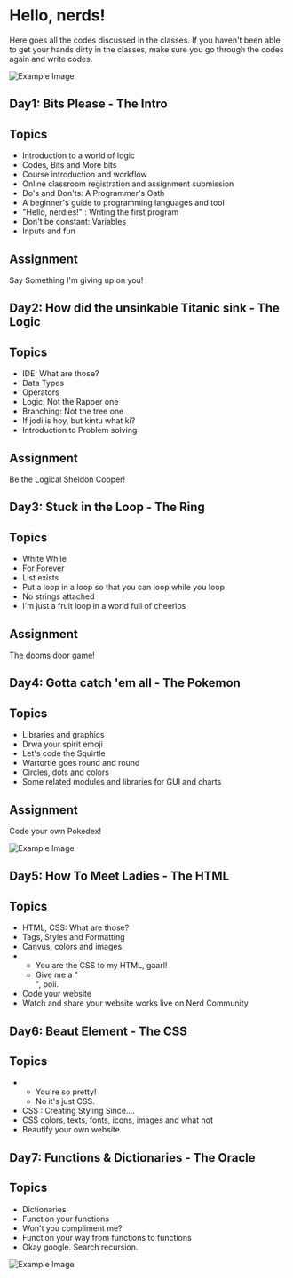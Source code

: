 # Hello, nerds!

Here goes all the codes discussed in the classes. If you haven't been able to get your hands dirty in the classes, make sure you go through the codes again and write codes.

![Example Image][1]

[1]: https://media.boingboing.net/wp-content/uploads/2017/02/0d184219b7a5ab8e6c89cabef1372649c453fa3f_main_hero_image.jpg

## Day1: Bits Please - The Intro

Topics
------

* Introduction to a world of logic
* Codes, Bits and More bits
* Course introduction and workflow
* Online classroom registration and assignment submission 
* Do's and Don'ts: A Programmer's Oath
* A beginner's guide to programming languages and tool
* "Hello, nerdies!" : Writing the first program
* Don't be constant: Variables
* Inputs and fun

Assignment
-------
Say Something I'm giving up on you!


## Day2: How did the unsinkable Titanic sink - The Logic

Topics
------

* IDE: What are those?
* Data Types
* Operators
* Logic: Not the Rapper one
* Branching: Not the tree one
* If jodi is hoy, but kintu what ki?
* Introduction to Problem solving

Assignment
-------
Be the Logical Sheldon Cooper!

## Day3: Stuck in the Loop - The Ring

Topics
------

* White While
* For Forever
* List exists
* Put a loop in a loop so that you can loop while you loop
* No strings attached
* I'm just a fruit loop in a world full of cheerios

Assignment
-------
The dooms door game!

## Day4:  Gotta catch 'em all - The Pokemon

Topics
------

* Libraries and graphics
* Drwa your spirit emoji
* Let's code the Squirtle
* Wartortle goes round and round
* Circles, dots and colors
* Some related modules and libraries for GUI and charts

Assignment
-------
Code your own Pokedex! 

![Example Image][2]

[2]: https://studyopedia.com/wp-content/uploads/2017/09/Learn-Python.png

## Day5: How To Meet Ladies - The HTML

Topics
------

* HTML, CSS: What are those?
* Tags, Styles and Formatting
* Canvus, colors and images
* 	- You are the CSS to my HTML, gaarl! 
	- Give me a "</br>", boii.
* 	Code your website
* 	Watch and share your website works live on Nerd Community

## Day6: Beaut Element - The CSS

Topics
------

*  - You're so pretty! 
   - No it's just CSS.
* CSS : Creating Styling Since....
* CSS colors, texts, fonts, icons, images and what not
* Beautify your own website

## Day7: Functions & Dictionaries - The Oracle

Topics
------

* Dictionaries
* Function your functions
* Won't you compliment me?
* Function your way from functions to functions
* Okay google. Search recursion.

![Example Image][3]

[3]: https://udemy-images.udemy.com/course/480x270/426570_1b91_3.jpg

